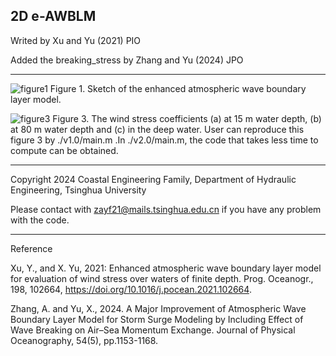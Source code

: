 2D e-AWBLM
---------------------------------------------------------------------------------

Writed by Xu and Yu (2021) PIO

Added the breaking_stress by Zhang and Yu (2024) JPO

---------------------------------------------------------------------------------

![figure1](https://github.com/anyifang/e-AWBLM/assets/89235013/c6d6a062-bffd-4721-adff-fbc6e1f06bde)
Figure 1. Sketch of the enhanced atmospheric wave boundary layer model. 

![figure3](https://github.com/anyifang/e-AWBLM/assets/89235013/b2a6a174-3be6-4fb1-a660-f93ee3f234f3)
Figure 3. The wind stress coefficients (a) at 15 m water depth, (b) at 80 m water depth and (c) in the deep water.
User can reproduce this figure 3 by ./v1.0/main.m
.In ./v2.0/main.m, the code that takes less time to compute can be obtained.

---------------------------------------------------------------------------------

Copyright 2024 Coastal Engineering Family, Department of Hydraulic Engineering, Tsinghua University

Please contact with zayf21@mails.tsinghua.edu.cn if you have any problem with the code.

---------------------------------------------------------------------------------


Reference

Xu, Y., and X. Yu, 2021: Enhanced atmospheric wave boundary layer model for evaluation of wind stress over waters of finite depth. Prog. Oceanogr., 198, 102664, https://doi.org/10.1016/j.pocean.2021.102664.

Zhang, A. and Yu, X., 2024. A Major Improvement of Atmospheric Wave Boundary Layer Model for Storm Surge Modeling by Including Effect of Wave Breaking on Air–Sea Momentum Exchange. Journal of Physical Oceanography, 54(5), pp.1153-1168.
